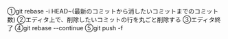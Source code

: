 ①git rebase -i HEAD~(最新のコミットから消したいコミットまでのコミット数)
②エディタ上で、削除したいコミットの行を丸ごと削除する
③エディタ終了
④git rebase --continue
⑤git push -f